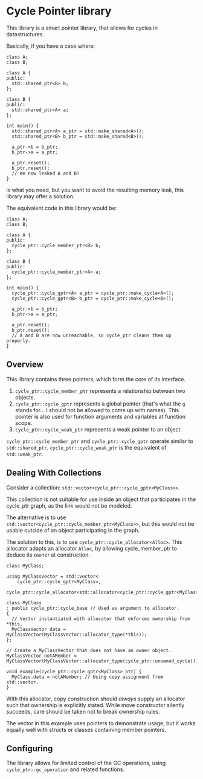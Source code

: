 # Cycle Pointer library

This library is a smart pointer library, that allows for cycles in
datastructures.

Basically, if you have a case where:

    class A;
    class B;

    class A {
    public:
      std::shared_ptr<B> b;
    };

    class B {
    public:
      std::shared_ptr<A> a;
    };

    int main() {
      std::shared_ptr<A> a_ptr = std::make_shared<A>();
      std::shared_ptr<B> b_ptr = std::make_shared<B>();

      a_ptr->b = b_ptr;
      b_ptr->a = a_ptr;

      a_ptr.reset();
      b_ptr.reset();
      // We now leaked A and B!
    }

is what you need, but you want to avoid the resulting memory leak, this library
may offer a solution.

The equivalent code in this library would be:

    class A;
    class B;

    class A {
    public:
      cycle_ptr::cycle_member_ptr<B> b;
    };

    class B {
    public:
      cycle_ptr::cycle_member_ptr<A> a;
    };

    int main() {
      cycle_ptr::cycle_gptr<A> a_ptr = cycle_ptr::make_cycle<A>();
      cycle_ptr::cycle_gptr<B> b_ptr = cycle_ptr::make_cycle<B>();

      a_ptr->b = b_ptr;
      b_ptr->a = a_ptr;

      a_ptr.reset();
      b_ptr.reset();
      // A and B are now unreachable, so cycle_ptr cleans them up properly.
    }

## Overview

This library contains three pointers, which form the core of its interface.

1. ``cycle_ptr::cycle_member_ptr`` represents a relationship between two
   objects.
2. ``cycle_ptr::cycle_gptr`` represents a global pointer
   (that's what the ``g`` stands for... I should not be allowed to come up
   with names).
   This pointer is also used for function arguments and variables at function
   scope.
3. ``cycle_ptr::cycle_weak_ptr`` represents a weak pointer to an object.

``cycle_ptr::cycle_member_ptr`` and ``cycle_ptr::cycle_gptr`` operate similar
to ``std::shared_ptr``.
``cycle_ptr::cycle_weak_ptr`` is the equivalent of ``std::weak_ptr``.

## Dealing With Collections

Consider a collection: ``std::vector<cycle_ptr::cycle_gptr<MyClass>>``.

This collection is not suitable for use inside an object that participates
in the cycle\_ptr graph, as the link would not be modeled.

The alternative is to use ``std::vector<cycle_ptr::cycle_member_ptr<MyClass>>``,
but this would not be usable outside of an object participating in the graph.

The solution to this, is to use ``cycle_ptr::cycle_allocator<Alloc>``.
This allocator adapts an allocator ``Alloc``, by allowing cycle\_member\_ptr
to deduce its owner at construction.

    class MyClass;

    using MyClassVector = std::vector<
        cycle_ptr::cycle_gptr<MyClass>,
        cycle_ptr::cycle_allocator<std::allocator<cycle_ptr::cycle_gptr<MyClass>>>>;

    class MyClass
    : public cycle_ptr::cycle_base // Used as argument to allocator.
    {
      // Vector instantiated with allocator that enforces ownership from *this.
      MyClassVector data = MyClassVector(MyClassVector::allocator_type(*this));
    };

    // Create a MyClassVector that does not have an owner object.
    MyClassVector notAMember = MyClassVector(MyClassVector::allocator_type(cycle_ptr::unowned_cycle));

    void example(cycle_ptr::cycle_gptr<MyClass> ptr) {
      MyClass.data = notAMember; // Using copy assignment from std::vector.
    }

With this allocator, copy construction should *always* supply an allocator
such that ownership is explicitly stated.
While move constructor silently succeeds, care should be taken not to break
ownership rules.

The vector in this example uses pointers to demonstrate usage, but it works
equally well with structs or classes containing member pointers.

## Configuring

The library allows for limited control of the GC operations, using
``cycle_ptr::gc_operation`` and related functions.
